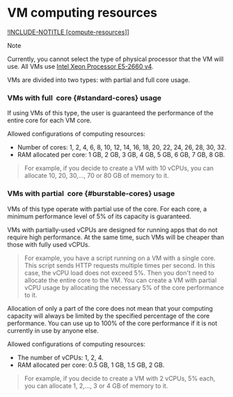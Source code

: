 # VM computing resources

[!INCLUDE-NOTITLE [compute-resources]](../_includes_service/compute-resources.md)]

> [!NOTE]
>
> Currently, you cannot select the type of physical processor that the VM will use. All VMs use [Intel Xeon Processor E5-2660 v4](https://ark.intel.com/products/91772/Intel-Xeon-Processor-E5-2660-v4-35M-Cache-2_00-GHz).

VMs are divided into two types: with partial and full core usage.

### VMs with full &nbsp;core {#standard-cores} usage

If using VMs of this type, the user is guaranteed the performance of the entire core for each VM core.

Allowed configurations of computing resources:

* Number of cores:
    1, 2, 4, 6, 8, 10, 12, 14, 16, 18, 20, 22, 24, 26, 28, 30, 32.
* RAM allocated per core:
    1&nbsp;GB, 2&nbsp;GB, 3&nbsp;GB, 4&nbsp;GB, 5&nbsp;GB, 6&nbsp;GB, 7&nbsp;GB, 8&nbsp;GB.

> For example, if you decide to create a VM with 10 vCPUs, you can allocate 10, 20, 30,..., 70 or 80&nbsp;GB of memory  to it.

### VMs with partial &nbsp;core {#burstable-cores} usage

VMs of this type operate with partial use of the core. For each core, a minimum performance level of 5% of its capacity is guaranteed.

VMs with partially-used vCPUs are designed for running apps that do not require high performance. At the same time, such VMs will be cheaper than those with fully used vCPUs.

> For example, you have a script running on a VM with a single core. This script sends HTTP requests multiple times per second. In this case, the vCPU load does not exceed 5%. Then you don't need to allocate the entire core to the VM. You can create a VM with partial vCPU usage by allocating the necessary 5% of the core performance  to it.

Allocation of only a part of the core does not mean that your computing capacity will always be limited by the specified percentage of the core performance. You can use up to 100% of the core performance if it is not currently in use by anyone else.

Allowed configurations of computing resources:

* The number of vCPUs:
    1, 2, 4.
* RAM allocated per core:
    0.5&nbsp;GB, 1&nbsp;GB, 1.5&nbsp;GB, 2&nbsp;GB.

> For example, if you decide to create a VM with 2 vCPUs, 5% each, you can allocate 1, 2,..., 3 or 4&nbsp;GB of memory to it.

